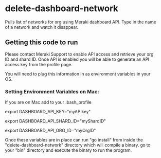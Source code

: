 # delete-dashboard-network
Pulls list of networks for org using Meraki dashboard API. Type in the name of a network and watch it disappear.

## Getting this code to run
Please contact Meraki Support to enable API access and retrieve your org ID and shard ID. 
Once API is enabled you will be able to generate an API access key from the profile page.

You will need to plug this information in as environment variables in your OS.


### Setting Environment Variables on Mac:
If you are on Mac add to your .bash_profile

export DASHBOARD_API_KEY="myAPIkey"

export DASHBOARD_API_SHARD_ID="myShardID"

export DASHBOARD_API_ORG_ID="myOrgID"

Once these variables are in place can run "go install" from inside the "delete-dashboard-network" directory which will compile a binary.
go to your "bin" directory and execute the binary to run the program.
